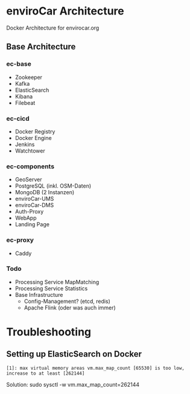 # enviroCar Architecture

Docker Architecture for envirocar.org

## Base Architecture

### ec-base
* Zookeeper
* Kafka
* ElasticSearch
* Kibana
* Filebeat

### ec-cicd
* Docker Registry
* Docker Engine
* Jenkins
* Watchtower

### ec-components
* GeoServer
* PostgreSQL (inkl. OSM-Daten)
* MongoDB (2 Instanzen)
* enviroCar-UMS
* enviroCar-DMS
* Auth-Proxy
* WebApp
* Landing Page

### ec-proxy
* Caddy

### Todo
* Processing Service MapMatching
* Processing Service Statistics
* Base Infrastructure
  * Config-Management? (etcd, redis)
  * Apache Flink (oder was auch immer)

# Troubleshooting
## Setting up ElasticSearch on Docker

```ERROR: [2] bootstrap checks failed
[1]: max virtual memory areas vm.max_map_count [65530] is too low, increase to at least [262144]
```

Solution: sudo sysctl -w vm.max_map_count=262144

